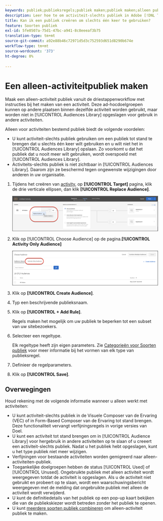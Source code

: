 ```yaml
---
keywords: publiek;publieksregels;publiek maken;publiek maken;alleen publiek maken;activiteit;alleen activiteit;adhoc
description: Leer hoe te om activiteit-slechts publiek in Adobe [!DNL Target] tot stand te brengen die voor eenmalig gebruik in de huidige activiteit en niet opgeslagen in de Bibliotheek van Soorten van het publiek zijn.
title: Kan ik een publiek creëren om slechts één keer te gebruiken?
feature: Soorten publiek
exl-id: 5fe0507a-75d1-47bc-a941-8c8eeeaf3b75
translation-type: tm+mt
source-git-commit: a92e88b46c72971d5d3c752593d651d8290b674e
workflow-type: tm+mt
source-wordcount: '373'
ht-degree: 0%

---
```


# Een alleen-activiteitpubliek maken

Maak een alleen-activiteit publiek vanuit de driestappenworkflow met instructies bij het maken van een activiteit. Deze ad-hocdoelgroepen kunnen op andere plaatsen binnen dezelfde activiteit worden gebruikt, maar worden niet in [!UICONTROL Audiences Library] opgeslagen voor gebruik in andere activiteiten.

Alleen voor activiteiten bestemd publiek biedt de volgende voordelen:

* U kunt activiteit-slechts publiek gebruiken om een publiek tot stand te brengen dat u slechts één keer wilt gebruiken en u wilt niet het in [!UICONTROL Audiences Library] opslaan. Zo voorkomt u dat het publiek dat u nooit meer wilt gebruiken, wordt overspoeld met [!UICONTROL Audiences Library].
* Activiteits-slechts publiek is niet zichtbaar in [!UICONTROL Audiences Library]. Daarom zijn ze beschermd tegen ongewenste wijzigingen door anderen in uw organisatie.

1. Tijdens het creëren van [activity](/help/c-activities/activities.md#concept_D317A95A1AB54674BA7AB65C7985BA03), op **[!UICONTROL Target]** pagina, klik de drie verticale ellipsen, dan klik **[!UICONTROL Replace Audience]**.

   ![Stap resultaat](assets/edit_audience.png)

1. Klik op [!UICONTROL Choose Audience] op de pagina.**[!UICONTROL Activity Only Audience]**

   ![](assets/activity-only-aud.png)

1. Klik op **[!UICONTROL Create Audience]**.
1. Typ een beschrijvende publieksnaam.
1. Klik op **[!UICONTROL + Add Rule]**.

   Regels maken het mogelijk om uw publiek te beperken tot een subset van uw sitebezoekers.

1. Selecteer een regeltype.

   Elk regeltype heeft zijn eigen parameters. Zie [Categorieën voor Soorten publiek](/help/c-target/c-audiences/c-target-rules/target-rules.md#concept_E3A77E42F1644503A829B5107B20880D) voor meer informatie bij het vormen van elk type van publieksregel.

1. Definieer de regelparameters.
1. Klik op **[!UICONTROL Save]**.

## Overwegingen

Houd rekening met de volgende informatie wanneer u alleen werkt met activiteiten:

* U kunt activiteit-slechts publiek in de Visuele Composer van de Ervaring (VEC) of in Form-Based Composer van de Ervaring tot stand brengen. Deze functionaliteit vervangt verfijningsregels in vorige versies van Doel.
* U kunt een activiteit tot stand brengen om in [!UICONTROL Audience Library] voor hergebruik in andere activiteiten op te slaan of u creeert een activiteit-slechts publiek. Nadat u het publiek hebt opgeslagen, kunt u het type publiek niet meer wijzigen.
* Verfijningen voor bestaande activiteiten worden gemigreerd naar alleen-activiteiten-publiek.
* Toegankelijke doelgroepen hebben de status [!UICONTROL Used] of [!UICONTROL Unused]. Ongebruikte publiek met alleen activiteit wordt weergegeven totdat de activiteit is opgeslagen. Als u de activiteit niet gebruikt en probeert op te slaan, wordt een waarschuwingsbericht weergegeven met de melding dat ongebruikte publiek met alleen de activiteit wordt verwijderd.
* U kunt de definitiedetails van het publiek op een pop-up kaart bekijken die van de publiekskiezer wordt betreden zonder het publiek te openen.
* U kunt [meerdere soorten publiek combineren](/help/c-target/combining-multiple-audiences.md#concept_A7386F1EA4394BD2AB72399C225981E5) om alleen-activiteit publiek te maken.
